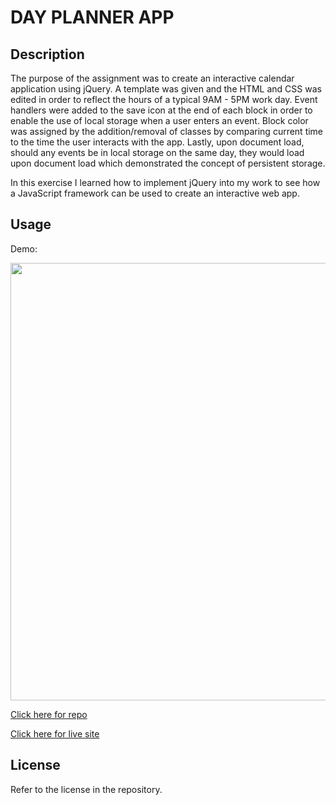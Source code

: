# DAY PLANNER APP

## Description

The purpose of the assignment was to create an interactive calendar application using jQuery. A template was given and the HTML and CSS was edited in order to reflect the hours of a typical 9AM - 5PM work day. Event handlers were added to the save icon at the end of each block in order to enable the use of local storage when a user enters an event. Block color was assigned by the addition/removal of classes by comparing current time to the time the user interacts with the app. Lastly, upon document load, should any events be in local storage on the same day, they would load upon document load which demonstrated the concept of persistent storage.

In this exercise I learned how to implement jQuery into my work to see how a JavaScript framework can be used to create an interactive web app.

## Usage

Demo:

<img src="" width = "700" />

[Click here for repo](https://github.com/myrojoylee/day-planner-calendar-app)

[Click here for live site](https://myrojoylee.github.io/day-planner-calendar-app/)

## License

Refer to the license in the repository.
